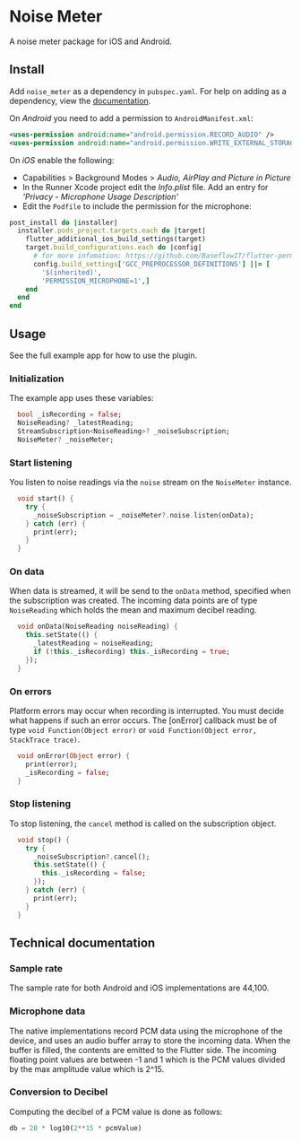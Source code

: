 # Noise Meter

A noise meter package for iOS and Android.

## Install

Add `noise_meter` as a dependency in `pubspec.yaml`.
For help on adding as a dependency, view the [documentation](https://flutter.io/using-packages/).

On _Android_ you need to add a permission to `AndroidManifest.xml`:

```xml
<uses-permission android:name="android.permission.RECORD_AUDIO" />
<uses-permission android:name="android.permission.WRITE_EXTERNAL_STORAGE" />
```

On _iOS_ enable the following:

- Capabilities > Background Modes > _Audio, AirPlay and Picture in Picture_
- In the Runner Xcode project edit the _Info.plist_ file. Add an entry for _'Privacy - Microphone Usage Description'_
- Edit the `Podfile` to include the permission for the microphone:

```ruby
post_install do |installer|
  installer.pods_project.targets.each do |target|
    flutter_additional_ios_build_settings(target)
    target.build_configurations.each do |config|
      # for more infomation: https://github.com/BaseflowIT/flutter-permission-handler/blob/master/permission_handler/ios/Classes/PermissionHandlerEnums.h
      config.build_settings['GCC_PREPROCESSOR_DEFINITIONS'] ||= [
        '$(inherited)',
        'PERMISSION_MICROPHONE=1',]
    end
  end
end
```

## Usage

See the full example app for how to use the plugin.

### Initialization

The example app uses these variables:

```dart
  bool _isRecording = false;
  NoiseReading? _latestReading;
  StreamSubscription<NoiseReading>? _noiseSubscription;
  NoiseMeter? _noiseMeter;
```

### Start listening

You listen to noise readings via the `noise` stream on the `NoiseMeter` instance.

```dart
  void start() {
    try {
      _noiseSubscription = _noiseMeter?.noise.listen(onData);
    } catch (err) {
      print(err);
    }
  }
```

### On data

When data is streamed, it will be send to the `onData` method, specified when the subscription was created. The incoming data points are of type `NoiseReading` which holds the mean and maximum decibel reading.

```dart
  void onData(NoiseReading noiseReading) {
    this.setState(() {
      _latestReading = noiseReading;
      if (!this._isRecording) this._isRecording = true;
    });
  }
```

### On errors

Platform errors may occur when recording is interrupted. You must decide what happens if such an error occurs. The [onError] callback must be of type `void Function(Object error)` or `void Function(Object error, StackTrace trace)`.

```dart
  void onError(Object error) {
    print(error);
    _isRecording = false;
  }
```

### Stop listening

To stop listening, the `cancel` method is called on the subscription object.

```dart
  void stop() {
    try {
      _noiseSubscription?.cancel();
      this.setState(() {
        this._isRecording = false;
      });
    } catch (err) {
      print(err);
    }
  }
```

## Technical documentation

### Sample rate

The sample rate for both Android and iOS implementations are 44,100.

### Microphone data

The native implementations record PCM data using the microphone of the device, and uses an audio buffer array to store the incoming data. When the buffer is filled, the contents are emitted to the Flutter side. The incoming floating point values are between -1 and 1 which is the PCM values divided by the max amplitude value which is 2^15.

### Conversion to Decibel

Computing the decibel of a PCM value is done as follows:

```python
db = 20 * log10(2**15 * pcmValue)
```
